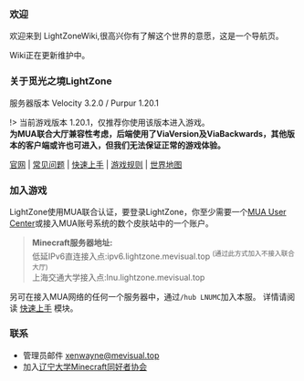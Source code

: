 ### 欢迎
欢迎来到 LightZoneWiki,很高兴你有了解这个世界的意愿，这是一个导航页。

Wiki正在更新维护中。  

### 关于觅光之境LightZone

服务器版本 Velocity 3.2.0 / Purpur 1.20.1

!> 当前游戏版本 1.20.1，仅推荐你使用该版本进入游戏。  
**为MUA联合大厅兼容性考虑，后端使用了ViaVersion及ViaBackwards，其他版本的客户端或许也可进入，但我们无法保证正常的游戏体验。**

[官网](https://lightzone.mevisual.top) | [常见问题](wiki/faq.md) | [快速上手](wiki/beginners-guide/quickstart.md) | [游戏规则](wiki/rules.md) | [世界地图](https://lightzonemap.mevisual.top)

### 加入游戏

LightZone使用MUA联合认证，要登录LightZone，你至少需要一个[MUA User Center](https://skin.mualliance.ltd/)或接入MUA账号系统的数个皮肤站中的一个账户。

> **Minecraft服务器地址:**  
> 低延IPv6直连接入点:ipv6.lightzone.mevisual.top <sup>(通过此方式加入不接入联合大厅)</sup>  
> 上海交通大学接入点:lnu.lightzone.mevisual.top

另可在接入MUA网络的任何一个服务器中，通过`/hub LNUMC`加入本服。
详情请阅读 [快速上手](wiki/beginners-guide/quickstart.md) 模块。

### 联系

* 管理员邮件 xenwayne@mevisual.top
* 加入[辽宁大学Minecraft同好者协会](https://qm.qq.com/cgi-bin/qm/qr?_wv=1027&k=ZPfzlTX2aMqN_Ty1J5zYUJWjo_IHRc-M&authKey=ZndmENRvqmnGOaOS9DfW3qDnx85lSBGINmxZgfPEpzvme22BZ7wkBdZWDktSDRfs&noverify=0&group_code=852976282)